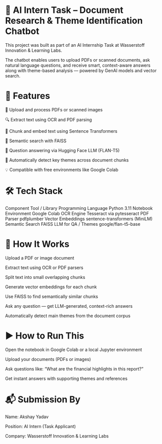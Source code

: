 # 🧠 AI Intern Task – Document Research & Theme Identification Chatbot
This project was built as part of an AI Internship Task at Wasserstoff Innovation & Learning Labs.

The chatbot enables users to upload PDFs or scanned documents, ask natural language questions, and receive smart, context-aware answers along with theme-based analysis — powered by GenAI models and vector search.

# 🚀 Features
📄 Upload and process PDFs or scanned images

🔍 Extract text using OCR and PDF parsing

🧩 Chunk and embed text using Sentence Transformers

🔎 Semantic search with FAISS

🤖 Question answering via Hugging Face LLM (FLAN-T5)

🧠 Automatically detect key themes across document chunks

💡 Compatible with free environments like Google Colab

# 🛠️ Tech Stack
Component	Tool / Library
Programming Language	Python 3.11
Notebook Environment	Google Colab
OCR Engine	Tesseract via pytesseract
PDF Parser	pdfplumber
Vector Embeddings	sentence-transformers (MiniLM)
Semantic Search	FAISS
LLM for QA / Themes	google/flan-t5-base

# 🧪 How It Works
Upload a PDF or image document

Extract text using OCR or PDF parsers

Split text into small overlapping chunks

Generate vector embeddings for each chunk

Use FAISS to find semantically similar chunks

Ask any question — get LLM-generated, context-rich answers

Automatically detect main themes from the document corpus

# ▶️ How to Run This
Open the notebook in Google Colab or a local Jupyter environment

Upload your documents (PDFs or images)

Ask questions like:
“What are the financial highlights in this report?”

Get instant answers with supporting themes and references

# 📬 Submission By
Name: Akshay Yadav

Position: AI Intern (Task Applicant)

Company: Wasserstoff Innovation & Learning Labs

